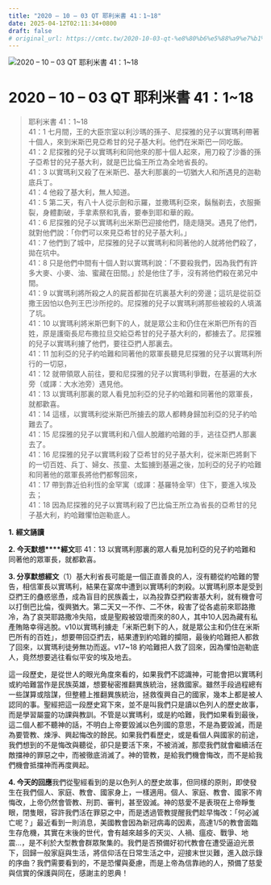 ```yaml
---
title: "2020 – 10 – 03 QT 耶利米書 41：1~18"
date: 2025-04-12T02:11:34+0800
draft: false
# original_url: https://cmtc.tw/2020-10-03-qt-%e8%80%b6%e5%88%a9%e7%b1%b3%e6%9b%b8-41%ef%bc%9a118
---
```


![2020 – 10 – 03 QT 耶利米書 41：1~18](/images/qt.jpg   "2020 – 10 – 03 QT 耶利米書 41：1~18")

# 2020 – 10 – 03 QT 耶利米書 41：1~18

> 耶利米書 41：1~18  
> 41：1 七月間，王的大臣宗室以利沙瑪的孫子、尼探雅的兒子以實瑪利帶著十個人，來到米斯巴見亞希甘的兒子基大利。他們在米斯巴一同吃飯。  
> 41：2 尼探雅的兒子以實瑪利和同他來的那十個人起來，用刀殺了沙番的孫子亞希甘的兒子基大利，就是巴比倫王所立為全地省長的。  
> 41：3 以實瑪利又殺了在米斯巴、基大利那裏的一切猶大人和所遇見的迦勒底兵丁。  
> 41：4 他殺了基大利，無人知道。  
> 41：5 第二天，有八十人從示劍和示羅，並撒瑪利亞來，鬍鬚剃去，衣服撕裂，身體劃破，手拿素祭和乳香，要奉到耶和華的殿。  
> 41：6 尼探雅的兒子以實瑪利出米斯巴迎接他們，隨走隨哭。遇見了他們，就對他們說：「你們可以來見亞希甘的兒子基大利。」  
> 41：7 他們到了城中，尼探雅的兒子以實瑪利和同著他的人就將他們殺了，拋在坑中。  
> 41：8 只是他們中間有十個人對以實瑪利說：「不要殺我們，因為我們有許多大麥、小麥、油、蜜藏在田間。」於是他住了手，沒有將他們殺在弟兄中間。  
> 41：9 以實瑪利將所殺之人的屍首都拋在坑裏基大利的旁邊；這坑是從前亞撒王因怕以色列王巴沙所挖的。尼探雅的兒子以實瑪利將那些被殺的人填滿了坑。  
> 41：10 以實瑪利將米斯巴剩下的人，就是眾公主和仍住在米斯巴所有的百姓，原是護衛長尼布撒拉旦交給亞希甘的兒子基大利的，都擄去了。尼探雅的兒子以實瑪利擄了他們，要往亞捫人那裏去。  
> 41：11 加利亞的兒子約哈難和同著他的眾軍長聽見尼探雅的兒子以實瑪利所行的一切惡，  
> 41：12 就帶領眾人前往，要和尼探雅的兒子以實瑪利爭戰，在基遍的大水旁（或譯：大水池旁）遇見他。  
> 41：13 以實瑪利那裏的眾人看見加利亞的兒子約哈難和同著他的眾軍長，就都歡喜。  
> 41：14 這樣，以實瑪利從米斯巴所擄去的眾人都轉身歸加利亞的兒子約哈難去了。  
> 41：15 尼探雅的兒子以實瑪利和八個人脫離約哈難的手，逃往亞捫人那裏去了。  
> 41：16 尼探雅的兒子以實瑪利殺了亞希甘的兒子基大利，從米斯巴將剩下的一切百姓、兵丁、婦女、孩童、太監擄到基遍之後，加利亞的兒子約哈難和同著他的眾軍長將他們都奪回來，  
> 41：17 帶到靠近伯利恆的金罕寓（或譯：基羅特金罕）住下，要進入埃及去；  
> 41：18 因為尼探雅的兒子以實瑪利殺了巴比倫王所立為省長的亞希甘的兒子基大利，約哈難懼怕迦勒底人。

**1.** **經文誦讀**

**2. 今天默想****經文**耶 41：13 以實瑪利那裏的眾人看見加利亞的兒子約哈難和同著他的眾軍長，就都歡喜。

**3. 分享默想經文**（1）基大利省長可能是一個正直善良的人，沒有聽從約哈難的警告，相信軍長以實瑪利，結果在宴席中遭到以實瑪利的刺殺。以實瑪利原本是受到亞捫王的蠱惑慫恿，成為盲目的民族義士，以為投靠亞捫殺害基大利，就有機會可以打倒巴比倫，復興猶大。第二天又一不作、二不休，殺害了從各處前來耶路撒冷，為了哀哭耶路撒冷失陷，或是聖殿被毀壞而來的80人，其中10人因為藏有私產賄賂幸得逃脫。v10以實瑪利擄走「米斯巴剩下的人，就是眾公主和仍住在米斯巴所有的百姓」，想要帶回亞捫去，結果遭到約哈難的攔阻，最後約哈難把人都救了回來，以實瑪利徒勞無功而返。v17~18 約哈難把人救了回來，因為懼怕迦勒底人，竟然想要逃往看似平安的埃及地去。

這一段歷史，是從世人的眼光角度來看的，如果我們不認識神，可能會把以實瑪利或約哈難當作是民族英雄，想要秘密推翻異族統治，拯救國家。雖然手段過程總有一些謀算或陰謀，但整體上推翻異族統治，拯救復興自己的國家，幾本上都是被人認同的事。聖經把這一段歷史寫下來，並不是叫我們只是讀以色列人的歷史故事，而是學習屬靈的功課與教訓。不管是以實瑪利，或是約哈難，我們如果看到最後，這二個人都不聽神的話，不明白上帝要毀滅以色列國的意思，不是為要毀滅，而是為要管教、煉淨、興起悔改的餘民。如果我們看歷史，或是看個人與國家的前途，我們想到的不是悔改與聽從，卻只是要活下來，不被消滅，那麼我們就會繼續活在敵擋神的罪惡之中，而被徹底消滅了。神的管教，是給我們機會悔改，而不是給我們機會抵擋神而再度興起。

**4. 今天的回應**我們從聖經看到的是以色列人的歷史故事，但同樣的原則，即使發生在我們個人、家庭、教會、國家身上，一樣適用。個人、家庭、教會、國家不肯悔改，上帝仍然會管教、刑罰、審判，甚至毀滅。神的慈愛不是表現在上帝睜隻眼，閉隻眼，容許我們活在罪惡之中，而是透過管教提醒我們趁早悔改：「何必滅亡呢？」最近看到一則消息，美國教會因為新冠病毒的因素，高達1/5的教會面臨生存危機，其實在末後的世代，會有越來越多的天災、人禍、瘟疫、戰爭、地震…，是不利於大型教會群眾聚集的。我們是否預備好初代教會在遭受逼迫光景下，回歸一般家庭與生活，將信仰活在日常生活之中，迎接末世災難，進入啟示錄的序曲？我們需要看到的，不是恐懼與憂慮，而是上帝為信靠祂的人，預備了慈愛與信實的保護與同在，感謝主的恩典！
